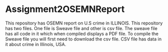 Assignment2OSEMNReport
======================
This repository has OSEMN report on U.S crime in ILLINOIS. This repository has two files. One file is Sweave file and other is csv file. The sweave file has all code in it which when compiled 
displays a PDF file. To compile the Sweave file you will first need to download the csv file. CSV file has data in it about crime in 
Illinois, USA.
